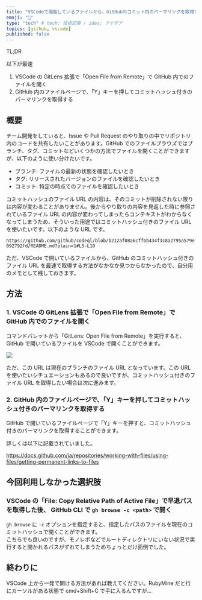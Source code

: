 ```yaml
---
title: "VSCodeで閲覧しているファイルから、GitHubのコミット内のパーマリンクを取得する"
emoji: "🤖"
type: "tech" # tech: 技術記事 / idea: アイデア
topics: [github, vscode]
published: false
---
```


TL;DR

以下が最速

1. VSCode の GitLens 拡張で「Open File from Remote」で GitHub 内でのファイルを開く
2. GitHub 内のファイルページで、「Y」キーを押してコミットハッシュ付きのパーマリンクを取得する

## 概要

チーム開発をしていると、Issue や Pull Request のやり取りの中でリポジトリ内のコードを共有したいことがあります。GitHub でのファイルブラウズではブランチ、タグ、コミットなどいくつかの方法でファイルを開くことができますが、以下のように使い分けたいです。

- ブランチ: ファイルの最新の状態を確認したいとき
- タグ: リリースされたバージョンのファイルを確認したいとき
- コミット: 特定の時点でのファイルを確認したいとき

コミットハッシュのファイル URL の内容は、そのコミットが削除されない限りは内容が変わることがありません。後からやり取りの内容を見返した時に参照されているファイル URL の内容が変わってしまったらコンテキストがわからなくなってしまうため、そういった用途ではコミットハッシュ付きのファイル URL を使いたいです。以下のような URL です。

`https://github.com/github/codeql/blob/b212af08a6cffbb434f3c8a2795a579e092792fd/README.md?plain=1#L5-L10`

ただ、VSCode で開いているファイルから、GitHub のコミットハッシュ付きのファイル URL を最速で取得する方法がなかなか見つからなかったので、自分用のメモとして残しておきます。

## 方法

### 1. VSCode の GitLens 拡張で「Open File from Remote」で GitHub 内でのファイルを開く

コマンドパレットから「GitLens: Open File from Remote」を実行すると、GitHub で開いているファイルを VSCode で開くことができます。

![](https://storage.googleapis.com/zenn-user-upload/09b2cf9d9ba2-20231225.png)

ただ、この URL は現在のブランチのファイル URL となっています。この URL を使いたいシチュエーションもあるので良いですが、コミットハッシュ付きのファイル URL を取得したい場合は次に進みます。

### 2. GitHub 内のファイルページで、「Y」キーを押してコミットハッシュ付きのパーマリンクを取得する

GitHub で開いているファイルページで「Y」キーを押すと、コミットハッシュ付きのパーマリンクを取得することができます。

詳しくは以下に記載されていました。

https://docs.github.com/ja/repositories/working-with-files/using-files/getting-permanent-links-to-files

## 今回利用しなかった選択肢

### VSCode の「File: Copy Relative Path of Active File」で早退パスを取得した後、 GitHub CLI で `gh browse -c <path>` で開く

`gh browse` に `-c` オプションを指定すると、指定したパスのファイルを現在のコミットハッシュで開くことができます。  
こちらでも良いのですが、モノレポなどでルートディレクトリにいない状況で実行すると開かれるパスがずれてしまうためちょっとだけ面倒でした。

## 終わりに

VSCode 上から一発で開ける方法があれば教えてください。RubyMine だと行にカーソルがある状態で cmd+Shift+C で手に入るんですが...
